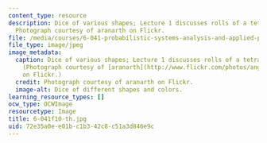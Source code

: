 ```yaml
---
content_type: resource
description: Dice of various shapes; Lecture 1 discusses rolls of a tetrahedral die.
  Photograph courtesy of aranarth on Flickr.
file: /media/courses/6-041-probabilistic-systems-analysis-and-applied-probability-fall-2010/72e35a0ee01bc1b342c8c51a3d846e9c_6-041f10-th.jpg
file_type: image/jpeg
image_metadata:
  caption: Dice of various shapes; Lecture 1 discusses rolls of a tetrahedral die.
    (Photograph courtesy of [aranarth](http://www.flickr.com/photos/angelaypablo/954363228)
    on Flickr.)
  credit: Photograph courtesy of aranarth on Flickr.
  image-alt: Dice of different shapes and colors.
learning_resource_types: []
ocw_type: OCWImage
resourcetype: Image
title: 6-041f10-th.jpg
uid: 72e35a0e-e01b-c1b3-42c8-c51a3d846e9c
---
```

